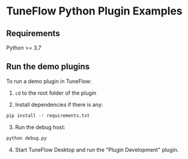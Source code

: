 # TuneFlow Python Plugin Examples

## Requirements

Python >= 3.7

## Run the demo plugins

To run a demo plugin in TuneFlow:

1. `cd` to the root folder of the plugin

2. Install dependencies if there is any:

```bash
pip install -r requirements.txt
```

3. Run the debug host:

```bash
python debug.py
```

4. Start TuneFlow Desktop and run the "Plugin Development" plugin.
